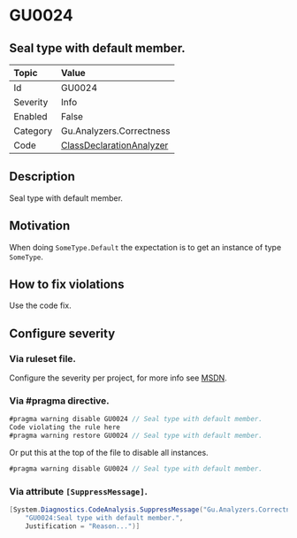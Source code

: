 # GU0024
## Seal type with default member.

| Topic    | Value
| :--      | :--
| Id       | GU0024
| Severity | Info
| Enabled  | False
| Category | Gu.Analyzers.Correctness
| Code     | [ClassDeclarationAnalyzer]([ClassDeclarationAnalyzer](https://github.com/DotNetAnalyzers/Gu.Analyzers/blob/master/Gu.Analyzers/Analyzers/ClassDeclarationAnalyzer.cs))
## Description

Seal type with default member.

## Motivation

When doing `SomeType.Default` the expectation is to get an instance of type `SomeType`.

## How to fix violations

Use the code fix.

<!-- start generated config severity -->
## Configure severity

### Via ruleset file.

Configure the severity per project, for more info see [MSDN](https://msdn.microsoft.com/en-us/library/dd264949.aspx).

### Via #pragma directive.
```C#
#pragma warning disable GU0024 // Seal type with default member.
Code violating the rule here
#pragma warning restore GU0024 // Seal type with default member.
```

Or put this at the top of the file to disable all instances.
```C#
#pragma warning disable GU0024 // Seal type with default member.
```

### Via attribute `[SuppressMessage]`.

```C#
[System.Diagnostics.CodeAnalysis.SuppressMessage("Gu.Analyzers.Correctness", 
    "GU0024:Seal type with default member.", 
    Justification = "Reason...")]
```
<!-- end generated config severity -->